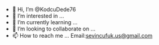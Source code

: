 - 👋 Hi, I’m @KodcuDede76
- 👀 I’m interested in ...
- 🌱 I’m currently learning ...
- 💞️ I’m looking to collaborate on ...
- 📫 How to reach me ...
Email:sevincufuk.us@gmail.com
<!---
KodcuDede76/KodcuDede76 is a ✨ special ✨ repository because its `README.md` (this file) appears on your GitHub profile.
You can click the Preview link to take a look at your changes.
--->
